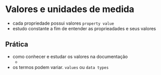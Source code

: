 # Valores e unidades de medida 

* cada propriedade possui valores `property value`
* estudo constante a fim de entender as proprieadades e seus valores

## Prática

* como conhecer e estudar os valores na documentação
    * <color> <length>
* os termos podem variar. `values` ou `data types`